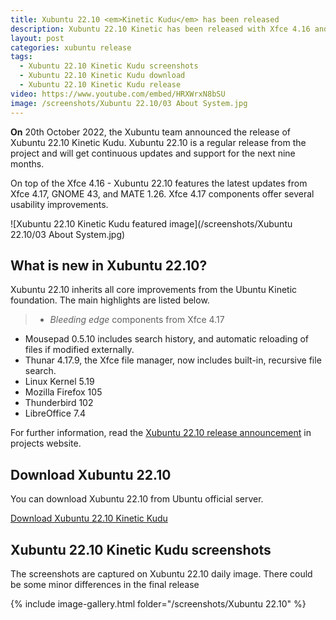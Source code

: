 ```yaml
---
title: Xubuntu 22.10 <em>Kinetic Kudu</em> has been released
description: Xubuntu 22.10 Kinetic has been released with Xfce 4.16 and some components from Xfce 4.18. Read release announcement, screenshots and tour of Xubuntu 22.10.
layout: post
categories: xubuntu release
tags: 
  - Xubuntu 22.10 Kinetic Kudu screenshots
  - Xubuntu 22.10 Kinetic Kudu download
  - Xubuntu 22.10 Kinetic Kudu release
video: https://www.youtube.com/embed/HRXWrxN8bSU
image: /screenshots/Xubuntu 22.10/03 About System.jpg
---
```


**On** 20th October 2022, the Xubuntu team announced the release of Xubuntu 22.10 Kinetic Kudu. Xubuntu 22.10 is a regular release from the project and will get continuous updates and support for the next nine months.

On top of the Xfce 4.16 - Xubuntu 22.10 features the latest updates from Xfce 4.17, GNOME 43, and MATE 1.26. Xfce 4.17 components offer several usability improvements.

![Xubuntu 22.10 Kinetic Kudu featured image](/screenshots/Xubuntu 22.10/03 About System.jpg)

## What is new in Xubuntu 22.10?

Xubuntu 22.10 inherits all core improvements from the Ubuntu Kinetic foundation. The main highlights are listed below.

> - *Bleeding edge* components from Xfce 4.17
- Mousepad 0.5.10 includes search history, and automatic reloading of files if modified externally.
- Thunar 4.17.9, the Xfce file manager, now includes built-in, recursive file search.
- Linux Kernel 5.19
- Mozilla Firefox 105
- Thunderbird 102
- LibreOffice 7.4

For further information, read the [Xubuntu 22.10 release announcement](https://xubuntu.org/news/xubuntu-22-10-released/) in projects website.

## Download Xubuntu 22.10
You can download Xubuntu 22.10 from Ubuntu official server.

<a href="https://cdimage.ubuntu.com/xubuntu/releases/22.10/release/" class="download">Download Xubuntu 22.10 Kinetic Kudu</a>

## Xubuntu 22.10 Kinetic Kudu screenshots

<div class="alert alert-info">The screenshots are captured on Xubuntu 22.10 daily image. There could be some minor differences in the final release</div>

{% include image-gallery.html folder="/screenshots/Xubuntu 22.10" %}

